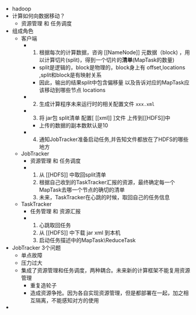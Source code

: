 - hadoop
- 计算如何向数据移动？
	- 资源管理 和 任务调度
- 组成角色
	- 客户端
		- 1. 根据每次的计算数据，咨询 [[NameNode]] 元数据（block) ，用以计算切片(split)，得到一个切片的**清单**(MapTask的数量)
			- split是逻辑的，block是物理的，block身上有 offset,locations ,split和block是有映射关系
			- 因此，输出的结果split中包含偏移量 以及告诉对应的MapTask应该移动到哪些节点 locations
		- 2. 生成计算程序未来运行时的相关配置文件 `xxx.xml`
		- 3. 将 jar包 split清单 配置[ [[xml]] ]文件 上传到[[HDFS]]中
			- 上传的数据的副本数默认是10
		- 4. 通知JobTracker准备启动任务,并告知文件都放在了HDFS的哪些地方
	- JobTracker
		- 资源管理 和 任务调度
		- 1. 从 [[HDFS]] 中取回split清单
		  2. 根据自己收到的TaskTracker汇报的资源，最终确定每一个MapTask去哪一个节点的确切的清单
		  3. 未来，TaskTracker在心跳的时候，取回自己的任务信息
	- TaskTracker
		- 任务管理 和 资源汇报
		- 1. 心跳取回任务
		  2. 从 [[HDFS]] 中下载 jar xml 到本机
		  3. 启动任务描述中的MapTask\ReduceTask
- JobTracker 3个问题
	- 单点故障
	- 压力过大
	- 集成了资源管理和任务调度，两种耦合。未来新的计算框架不能复用资源管理
		- 重复造轮子
		- 造成资源争抢。因为各自实现资源管理，但是都部署在一起，加之相互隔离，不能感知对方的使用
-